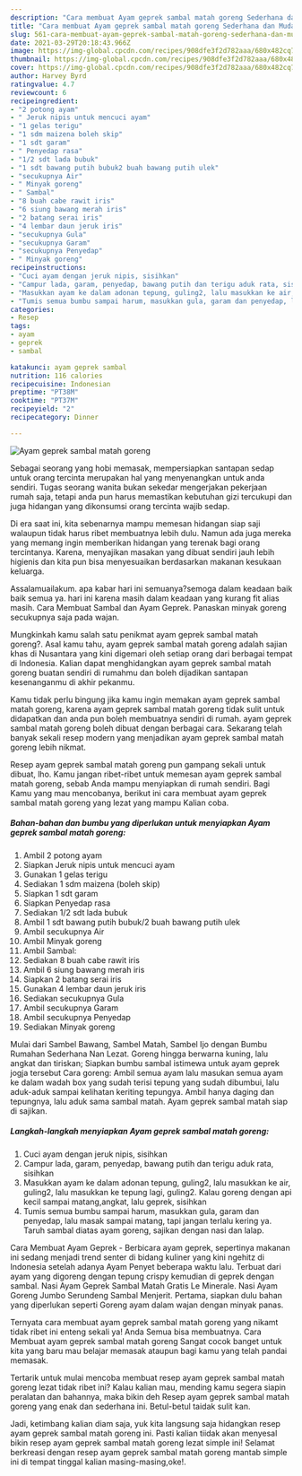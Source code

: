 ```yaml
---
description: "Cara membuat Ayam geprek sambal matah goreng Sederhana dan Mudah Dibuat"
title: "Cara membuat Ayam geprek sambal matah goreng Sederhana dan Mudah Dibuat"
slug: 561-cara-membuat-ayam-geprek-sambal-matah-goreng-sederhana-dan-mudah-dibuat
date: 2021-03-29T20:18:43.966Z
image: https://img-global.cpcdn.com/recipes/908dfe3f2d782aaa/680x482cq70/ayam-geprek-sambal-matah-goreng-foto-resep-utama.jpg
thumbnail: https://img-global.cpcdn.com/recipes/908dfe3f2d782aaa/680x482cq70/ayam-geprek-sambal-matah-goreng-foto-resep-utama.jpg
cover: https://img-global.cpcdn.com/recipes/908dfe3f2d782aaa/680x482cq70/ayam-geprek-sambal-matah-goreng-foto-resep-utama.jpg
author: Harvey Byrd
ratingvalue: 4.7
reviewcount: 6
recipeingredient:
- "2 potong ayam"
- " Jeruk nipis untuk mencuci ayam"
- "1 gelas terigu"
- "1 sdm maizena boleh skip"
- "1 sdt garam"
- " Penyedap rasa"
- "1/2 sdt lada bubuk"
- "1 sdt bawang putih bubuk2 buah bawang putih ulek"
- "secukupnya Air"
- " Minyak goreng"
- " Sambal"
- "8 buah cabe rawit iris"
- "6 siung bawang merah iris"
- "2 batang serai iris"
- "4 lembar daun jeruk iris"
- "secukupnya Gula"
- "secukupnya Garam"
- "secukupnya Penyedap"
- " Minyak goreng"
recipeinstructions:
- "Cuci ayam dengan jeruk nipis, sisihkan"
- "Campur lada, garam, penyedap, bawang putih dan terigu aduk rata, sisihkan"
- "Masukkan ayam ke dalam adonan tepung, guling2, lalu masukkan ke air, guling2, lalu masukkan ke tepung lagi, guling2. Kalau goreng dengan api kecil sampai matang,angkat, lalu geprek, sisihkan"
- "Tumis semua bumbu sampai harum, masukkan gula, garam dan penyedap, lalu masak sampai matang, tapi jangan terlalu kering ya. Taruh sambal diatas ayam goreng, sajikan dengan nasi dan lalap."
categories:
- Resep
tags:
- ayam
- geprek
- sambal

katakunci: ayam geprek sambal 
nutrition: 116 calories
recipecuisine: Indonesian
preptime: "PT38M"
cooktime: "PT37M"
recipeyield: "2"
recipecategory: Dinner

---
```



![Ayam geprek sambal matah goreng](https://img-global.cpcdn.com/recipes/908dfe3f2d782aaa/680x482cq70/ayam-geprek-sambal-matah-goreng-foto-resep-utama.jpg)

Sebagai seorang yang hobi memasak, mempersiapkan santapan sedap untuk orang tercinta merupakan hal yang menyenangkan untuk anda sendiri. Tugas seorang  wanita bukan sekedar mengerjakan pekerjaan rumah saja, tetapi anda pun harus memastikan kebutuhan gizi tercukupi dan juga hidangan yang dikonsumsi orang tercinta wajib sedap.

Di era  saat ini, kita sebenarnya mampu memesan hidangan siap saji walaupun tidak harus ribet membuatnya lebih dulu. Namun ada juga mereka yang memang ingin memberikan hidangan yang terenak bagi orang tercintanya. Karena, menyajikan masakan yang dibuat sendiri jauh lebih higienis dan kita pun bisa menyesuaikan berdasarkan makanan kesukaan keluarga. 

Assalamuailakum. apa kabar hari ini semuanya?semoga dalam keadaan baik baik semua ya. hari ini karena masih dalam keadaan yang kurang fit alias masih. Cara Membuat Sambal dan Ayam Geprek. Panaskan minyak goreng secukupnya saja pada wajan.

Mungkinkah kamu salah satu penikmat ayam geprek sambal matah goreng?. Asal kamu tahu, ayam geprek sambal matah goreng adalah sajian khas di Nusantara yang kini digemari oleh setiap orang dari berbagai tempat di Indonesia. Kalian dapat menghidangkan ayam geprek sambal matah goreng buatan sendiri di rumahmu dan boleh dijadikan santapan kesenanganmu di akhir pekanmu.

Kamu tidak perlu bingung jika kamu ingin memakan ayam geprek sambal matah goreng, karena ayam geprek sambal matah goreng tidak sulit untuk didapatkan dan anda pun boleh membuatnya sendiri di rumah. ayam geprek sambal matah goreng boleh dibuat dengan berbagai cara. Sekarang telah banyak sekali resep modern yang menjadikan ayam geprek sambal matah goreng lebih nikmat.

Resep ayam geprek sambal matah goreng pun gampang sekali untuk dibuat, lho. Kamu jangan ribet-ribet untuk memesan ayam geprek sambal matah goreng, sebab Anda mampu menyiapkan di rumah sendiri. Bagi Kamu yang mau mencobanya, berikut ini cara membuat ayam geprek sambal matah goreng yang lezat yang mampu Kalian coba.

<!--inarticleads1-->

##### Bahan-bahan dan bumbu yang diperlukan untuk menyiapkan Ayam geprek sambal matah goreng:

1. Ambil 2 potong ayam
1. Siapkan  Jeruk nipis untuk mencuci ayam
1. Gunakan 1 gelas terigu
1. Sediakan 1 sdm maizena (boleh skip)
1. Siapkan 1 sdt garam
1. Siapkan  Penyedap rasa
1. Sediakan 1/2 sdt lada bubuk
1. Ambil 1 sdt bawang putih bubuk/2 buah bawang putih ulek
1. Ambil secukupnya Air
1. Ambil  Minyak goreng
1. Ambil  Sambal:
1. Sediakan 8 buah cabe rawit iris
1. Ambil 6 siung bawang merah iris
1. Siapkan 2 batang serai iris
1. Gunakan 4 lembar daun jeruk iris
1. Sediakan secukupnya Gula
1. Ambil secukupnya Garam
1. Ambil secukupnya Penyedap
1. Sediakan  Minyak goreng


Mulai dari Sambel Bawang, Sambel Matah, Sambel Ijo dengan Bumbu Rumahan Sederhana Nan Lezat. Goreng hingga berwarna kuning, lalu angkat dan tiriskan; Siapkan bumbu sambal istimewa untuk ayam geprek jogja tersebut Cara goreng: Ambil semua ayam lalu masukan semua ayam ke dalam wadah box yang sudah terisi tepung yang sudah dibumbui, lalu aduk-aduk sampai kelihatan keriting tepungya. Ambil hanya daging dan tepungnya, lalu aduk sama sambal matah. Ayam geprek sambal matah siap di sajikan. 

<!--inarticleads2-->

##### Langkah-langkah menyiapkan Ayam geprek sambal matah goreng:

1. Cuci ayam dengan jeruk nipis, sisihkan
1. Campur lada, garam, penyedap, bawang putih dan terigu aduk rata, sisihkan
1. Masukkan ayam ke dalam adonan tepung, guling2, lalu masukkan ke air, guling2, lalu masukkan ke tepung lagi, guling2. Kalau goreng dengan api kecil sampai matang,angkat, lalu geprek, sisihkan
1. Tumis semua bumbu sampai harum, masukkan gula, garam dan penyedap, lalu masak sampai matang, tapi jangan terlalu kering ya. Taruh sambal diatas ayam goreng, sajikan dengan nasi dan lalap.


Cara Membuat Ayam Geprek - Berbicara ayam geprek, sepertinya makanan ini sedang menjadi trend senter di bidang kuliner yang kini ngehitz di Indonesia setelah adanya Ayam Penyet beberapa waktu lalu. Terbuat dari ayam yang digoreng dengan tepung crispy kemudian di geprek dengan sambal. Nasi Ayam Geprek Sambal Matah Gratis Le Minerale. Nasi Ayam Goreng Jumbo Serundeng Sambal Menjerit. Pertama, siapkan dulu bahan yang diperlukan seperti Goreng ayam dalam wajan dengan minyak panas. 

Ternyata cara membuat ayam geprek sambal matah goreng yang nikamt tidak ribet ini enteng sekali ya! Anda Semua bisa membuatnya. Cara Membuat ayam geprek sambal matah goreng Sangat cocok banget untuk kita yang baru mau belajar memasak ataupun bagi kamu yang telah pandai memasak.

Tertarik untuk mulai mencoba membuat resep ayam geprek sambal matah goreng lezat tidak ribet ini? Kalau kalian mau, mending kamu segera siapin peralatan dan bahannya, maka bikin deh Resep ayam geprek sambal matah goreng yang enak dan sederhana ini. Betul-betul taidak sulit kan. 

Jadi, ketimbang kalian diam saja, yuk kita langsung saja hidangkan resep ayam geprek sambal matah goreng ini. Pasti kalian tiidak akan menyesal bikin resep ayam geprek sambal matah goreng lezat simple ini! Selamat berkreasi dengan resep ayam geprek sambal matah goreng mantab simple ini di tempat tinggal kalian masing-masing,oke!.

